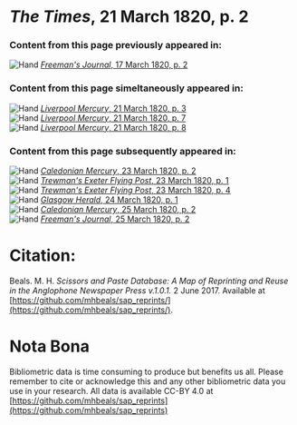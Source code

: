 # *The Times*, 21 March 1820, p. 2  
  
### Content from this page previously appeared in:  
![Hand](http://scissorsandpaste.net/wp-content/uploads/2017/06/smallhandpointer.png) [*Freeman's Journal*, 17 March 1820, p. 2](https://mhbeals.github.io/sap_html/Freeman's-Journal/Freeman's-Journal-17-March-1820-p-2)  
  
### Content from this page simeltaneously appeared in:  
![Hand](http://scissorsandpaste.net/wp-content/uploads/2017/06/smallhandpointer.png) [*Liverpool Mercury*, 21 March 1820, p. 3](https://mhbeals.github.io/sap_html/Liverpool-Mercury/Liverpool-Mercury-21-March-1820-p-3)  
![Hand](http://scissorsandpaste.net/wp-content/uploads/2017/06/smallhandpointer.png) [*Liverpool Mercury*, 21 March 1820, p. 7](https://mhbeals.github.io/sap_html/Liverpool-Mercury/Liverpool-Mercury-21-March-1820-p-7)  
![Hand](http://scissorsandpaste.net/wp-content/uploads/2017/06/smallhandpointer.png) [*Liverpool Mercury*, 21 March 1820, p. 8](https://mhbeals.github.io/sap_html/Liverpool-Mercury/Liverpool-Mercury-21-March-1820-p-8)  
  
### Content from this page subsequently appeared in:  
![Hand](http://scissorsandpaste.net/wp-content/uploads/2017/06/smallhandpointer.png) [*Caledonian Mercury*, 23 March 1820, p. 2](https://mhbeals.github.io/sap_html/Caledonian-Mercury/Caledonian-Mercury-23-March-1820-p-2)  
![Hand](http://scissorsandpaste.net/wp-content/uploads/2017/06/smallhandpointer.png) [*Trewman's Exeter Flying Post*, 23 March 1820, p. 1](https://mhbeals.github.io/sap_html/Trewman's-Exeter-Flying-Post/Trewman's-Exeter-Flying-Post-23-March-1820-p-1)  
![Hand](http://scissorsandpaste.net/wp-content/uploads/2017/06/smallhandpointer.png) [*Trewman's Exeter Flying Post*, 23 March 1820, p. 4](https://mhbeals.github.io/sap_html/Trewman's-Exeter-Flying-Post/Trewman's-Exeter-Flying-Post-23-March-1820-p-4)  
![Hand](http://scissorsandpaste.net/wp-content/uploads/2017/06/smallhandpointer.png) [*Glasgow Herald*, 24 March 1820, p. 1](https://mhbeals.github.io/sap_html/Glasgow-Herald/Glasgow-Herald-24-March-1820-p-1)  
![Hand](http://scissorsandpaste.net/wp-content/uploads/2017/06/smallhandpointer.png) [*Caledonian Mercury*, 25 March 1820, p. 2](https://mhbeals.github.io/sap_html/Caledonian-Mercury/Caledonian-Mercury-25-March-1820-p-2)  
![Hand](http://scissorsandpaste.net/wp-content/uploads/2017/06/smallhandpointer.png) [*Freeman's Journal*, 25 March 1820, p. 2](https://mhbeals.github.io/sap_html/Freeman's-Journal/Freeman's-Journal-25-March-1820-p-2)  


# Citation: 

Beals. M. H. *Scissors and Paste Database: A Map of Reprinting and Reuse in the Anglophone Newspaper Press v.1.0.1.* 2 June 2017. Available at [https://github.com/mhbeals/sap_reprints/](https://github.com/mhbeals/sap_reprints/). 

# Nota Bona

Bibliometric data is time consuming to produce but benefits us all. Please remember to cite or acknowledge this and any other bibliometric data you use in your research. All data is available CC-BY 4.0 at [https://github.com/mhbeals/sap_reprints](https://github.com/mhbeals/sap_reprints)